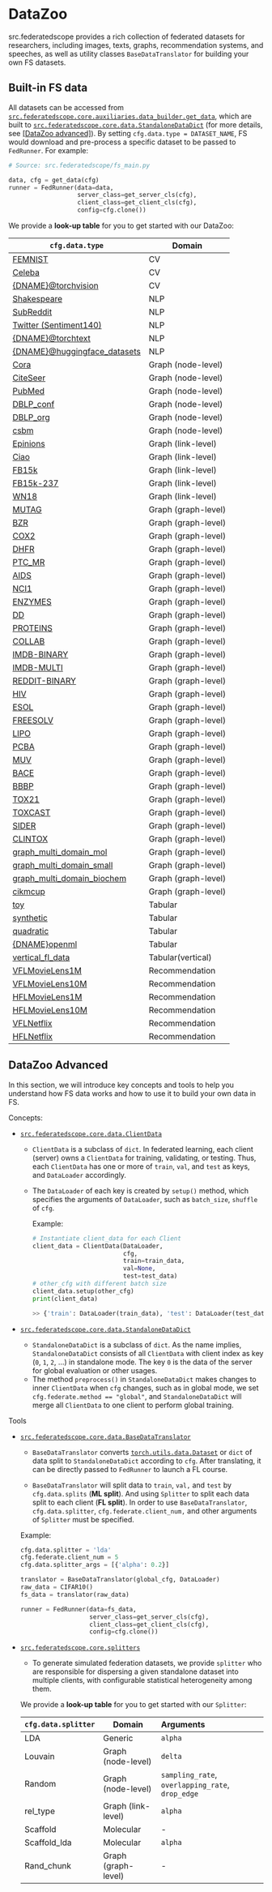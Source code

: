 # DataZoo

src.federatedscope provides a rich collection of federated datasets for researchers, including images, texts, graphs, recommendation systems, and speeches, as well as utility classes `BaseDataTranslator` for building your own FS datasets.

## Built-in FS data

All datasets can be accessed from [`src.federatedscope.core.auxiliaries.data_builder.get_data`](https://github.com/alibaba/src.federatedscope/blob/master/src.federatedscope/core/auxiliaries/data_builder.py), which are built to [`src.federatedscope.core.data.StandaloneDataDict`](https://github.com/alibaba/src.federatedscope/tree/master/src.federatedscope/core/data/base_data.py) (for more details, see [[DataZoo advanced]](#advanced)). By setting `cfg.data.type = DATASET_NAME`, FS would download and pre-process a specific dataset to be passed to `FedRunner`. For example:

```python
# Source: src.federatedscope/fs_main.py

data, cfg = get_data(cfg)
runner = FedRunner(data=data,
                   server_class=get_server_cls(cfg),
                   client_class=get_client_cls(cfg),
                   config=cfg.clone())
```

We provide a **look-up table** for you to get started with our DataZoo:

| `cfg.data.type`                                              | Domain              |
| ------------------------------------------------------------ | ------------------- |
| [FEMNIST](https://github.com/alibaba/src.federatedscope/blob/master/src.federatedscope/cv/dataset/leaf_cv.py) | CV                  |
| [Celeba](https://github.com/alibaba/src.federatedscope/blob/master/src.federatedscope/cv/dataset/leaf_cv.py) | CV                  |
| [{DNAME}@torchvision](https://github.com/alibaba/src.federatedscope/blob/master/src.federatedscope/core/auxiliaries/data_builder.py) | CV                  |
| [Shakespeare](https://github.com/alibaba/src.federatedscope/blob/master/src.federatedscope/nlp/dataset/leaf_nlp.py) | NLP                 |
| [SubReddit](https://github.com/alibaba/src.federatedscope/blob/master/src.federatedscope/nlp/dataset/leaf_nlp.py) | NLP                 |
| [Twitter (Sentiment140)](https://github.com/alibaba/src.federatedscope/blob/master/src.federatedscope/nlp/dataset/leaf_twitter.py) | NLP                 |
| [{DNAME}@torchtext](https://github.com/alibaba/src.federatedscope/blob/master/src.federatedscope/core/auxiliaries/data_builder.py) | NLP                 |
| [{DNAME}@huggingface_datasets](https://github.com/alibaba/src.federatedscope/blob/master/src.federatedscope/core/auxiliaries/data_builder.py) | NLP                 |
| [Cora](https://github.com/alibaba/src.federatedscope/blob/master/src.federatedscope/gfl/dataloader/dataloader_node.py) | Graph (node-level)  |
| [CiteSeer](https://github.com/alibaba/src.federatedscope/blob/master/src.federatedscope/gfl/dataloader/dataloader_node.py) | Graph (node-level)  |
| [PubMed](https://github.com/alibaba/src.federatedscope/blob/master/src.federatedscope/gfl/dataloader/dataloader_node.py) | Graph (node-level)  |
| [DBLP_conf](https://github.com/alibaba/src.federatedscope/blob/master/src.federatedscope/gfl/dataset/dblp_new.py) | Graph (node-level)  |
| [DBLP_org](https://github.com/alibaba/src.federatedscope/blob/master/src.federatedscope/gfl/dataset/dblp_new.py) | Graph (node-level)  |
| [csbm](https://github.com/alibaba/src.federatedscope/blob/master/src.federatedscope/gfl/dataset/cSBM_dataset.py) | Graph (node-level)  |
| [Epinions](https://github.com/alibaba/src.federatedscope/blob/master/src.federatedscope/gfl/dataset/recsys.py) | Graph (link-level)  |
| [Ciao](https://github.com/alibaba/src.federatedscope/blob/master/src.federatedscope/gfl/dataset/recsys.py) | Graph (link-level)  |
| [FB15k](https://github.com/alibaba/src.federatedscope/blob/master/src.federatedscope/gfl/dataloader/dataloader_link.py) | Graph (link-level)  |
| [FB15k-237](https://github.com/alibaba/src.federatedscope/blob/master/src.federatedscope/gfl/dataloader/dataloader_link.py) | Graph (link-level)  |
| [WN18](https://github.com/alibaba/src.federatedscope/blob/master/src.federatedscope/gfl/dataloader/dataloader_link.py) | Graph (link-level)  |
| [MUTAG](https://github.com/alibaba/src.federatedscope/blob/master/src.federatedscope/gfl/dataloader/dataloader_graph.py) | Graph (graph-level) |
| [BZR](https://github.com/alibaba/src.federatedscope/blob/master/src.federatedscope/gfl/dataloader/dataloader_graph.py) | Graph (graph-level) |
| [COX2](https://github.com/alibaba/src.federatedscope/blob/master/src.federatedscope/gfl/dataloader/dataloader_graph.py) | Graph (graph-level) |
| [DHFR](https://github.com/alibaba/src.federatedscope/blob/master/src.federatedscope/gfl/dataloader/dataloader_graph.py) | Graph (graph-level) |
| [PTC_MR](https://github.com/alibaba/src.federatedscope/blob/master/src.federatedscope/gfl/dataloader/dataloader_graph.py) | Graph (graph-level) |
| [AIDS](https://github.com/alibaba/src.federatedscope/blob/master/src.federatedscope/gfl/dataloader/dataloader_graph.py) | Graph (graph-level) |
| [NCI1](https://github.com/alibaba/src.federatedscope/blob/master/src.federatedscope/gfl/dataloader/dataloader_graph.py) | Graph (graph-level) |
| [ENZYMES](https://github.com/alibaba/src.federatedscope/blob/master/src.federatedscope/gfl/dataloader/dataloader_graph.py) | Graph (graph-level) |
| [DD](https://github.com/alibaba/src.federatedscope/blob/master/src.federatedscope/gfl/dataloader/dataloader_graph.py) | Graph (graph-level) |
| [PROTEINS](https://github.com/alibaba/src.federatedscope/blob/master/src.federatedscope/gfl/dataloader/dataloader_graph.py) | Graph (graph-level) |
| [COLLAB](https://github.com/alibaba/src.federatedscope/blob/master/src.federatedscope/gfl/dataloader/dataloader_graph.py) | Graph (graph-level) |
| [IMDB-BINARY](https://github.com/alibaba/src.federatedscope/blob/master/src.federatedscope/gfl/dataloader/dataloader_graph.py) | Graph (graph-level) |
| [IMDB-MULTI](https://github.com/alibaba/src.federatedscope/blob/master/src.federatedscope/gfl/dataloader/dataloader_graph.py) | Graph (graph-level) |
| [REDDIT-BINARY](https://github.com/alibaba/src.federatedscope/blob/master/src.federatedscope/gfl/dataloader/dataloader_graph.py) | Graph (graph-level) |
| [HIV](https://github.com/alibaba/src.federatedscope/blob/master/src.federatedscope/gfl/dataloader/dataloader_graph.py) | Graph (graph-level) |
| [ESOL](https://github.com/alibaba/src.federatedscope/blob/master/src.federatedscope/gfl/dataloader/dataloader_graph.py) | Graph (graph-level) |
| [FREESOLV](https://github.com/alibaba/src.federatedscope/blob/master/src.federatedscope/gfl/dataloader/dataloader_graph.py) | Graph (graph-level) |
| [LIPO](https://github.com/alibaba/src.federatedscope/blob/master/src.federatedscope/gfl/dataloader/dataloader_graph.py) | Graph (graph-level) |
| [PCBA](https://github.com/alibaba/src.federatedscope/blob/master/src.federatedscope/gfl/dataloader/dataloader_graph.py) | Graph (graph-level) |
| [MUV](https://github.com/alibaba/src.federatedscope/blob/master/src.federatedscope/gfl/dataloader/dataloader_graph.py) | Graph (graph-level) |
| [BACE](https://github.com/alibaba/src.federatedscope/blob/master/src.federatedscope/gfl/dataloader/dataloader_graph.py) | Graph (graph-level) |
| [BBBP](https://github.com/alibaba/src.federatedscope/blob/master/src.federatedscope/gfl/dataloader/dataloader_graph.py) | Graph (graph-level) |
| [TOX21](https://github.com/alibaba/src.federatedscope/blob/master/src.federatedscope/gfl/dataloader/dataloader_graph.py) | Graph (graph-level) |
| [TOXCAST](https://github.com/alibaba/src.federatedscope/blob/master/src.federatedscope/gfl/dataloader/dataloader_graph.py) | Graph (graph-level) |
| [SIDER](https://github.com/alibaba/src.federatedscope/blob/master/src.federatedscope/gfl/dataloader/dataloader_graph.py) | Graph (graph-level) |
| [CLINTOX](https://github.com/alibaba/src.federatedscope/blob/master/src.federatedscope/gfl/dataloader/dataloader_graph.py) | Graph (graph-level) |
| [graph_multi_domain_mol](https://github.com/alibaba/src.federatedscope/blob/master/src.federatedscope/gfl/dataloader/dataloader_graph.py) | Graph (graph-level) |
| [graph_multi_domain_small](https://github.com/alibaba/src.federatedscope/blob/master/src.federatedscope/gfl/dataloader/dataloader_graph.py) | Graph (graph-level) |
| [graph_multi_domain_biochem](https://github.com/alibaba/src.federatedscope/blob/master/src.federatedscope/gfl/dataloader/dataloader_graph.py) | Graph (graph-level) |
| [cikmcup](https://github.com/alibaba/src.federatedscope/blob/master/src.federatedscope/gfl/dataset/cikm_cup.py) | Graph (graph-level) |
| [toy](https://github.com/alibaba/src.federatedscope/blob/master/src.federatedscope/core/auxiliaries/data_builder.py) | Tabular             |
| [synthetic](https://github.com/alibaba/src.federatedscope/blob/master/src.federatedscope/nlp/dataset/leaf_synthetic.py) | Tabular             |
| [quadratic](https://github.com/alibaba/src.federatedscope/blob/master/src.federatedscope/tabular/dataloader/quadratic.py) | Tabular             |
| [{DNAME}openml](https://github.com/alibaba/src.federatedscope/blob/master/src.federatedscope/core/auxiliaries/data_builder.py) | Tabular             |
| [vertical_fl_data](https://github.com/alibaba/src.federatedscope/blob/master/src.federatedscope/vertical_fl/dataloader/dataloader.py) | Tabular(vertical)   |
| [VFLMovieLens1M](https://github.com/alibaba/src.federatedscope/blob/master/src.federatedscope/mf/dataset/movielens.py) | Recommendation      |
| [VFLMovieLens10M](https://github.com/alibaba/src.federatedscope/blob/master/src.federatedscope/mf/dataset/movielens.py) | Recommendation      |
| [HFLMovieLens1M](https://github.com/alibaba/src.federatedscope/blob/master/src.federatedscope/mf/dataset/movielens.py) | Recommendation      |
| [HFLMovieLens10M](https://github.com/alibaba/src.federatedscope/blob/master/src.federatedscope/mf/dataset/movielens.py) | Recommendation      |
| [VFLNetflix](https://github.com/alibaba/src.federatedscope/blob/master/src.federatedscope/mf/dataset/netflix.py) | Recommendation      |
| [HFLNetflix](https://github.com/alibaba/src.federatedscope/blob/master/src.federatedscope/mf/dataset/netflix.py) | Recommendation      |

## <span id="advanced">DataZoo Advanced</span>

In this section, we will introduce key concepts and tools to help you understand how FS data works and how to use it to build your own data in FS.

Concepts:

* [`src.federatedscope.core.data.ClientData`](https://github.com/alibaba/src.federatedscope/blob/master/src.federatedscope/core/data/base_data.py)

  * `ClientData` is a subclass of `dict`. In federated learning, each client (server) owns a `ClientData` for training, validating, or testing. Thus, each `ClientData` has one or more of `train`, `val`, and `test` as keys, and `DataLoader` accordingly. 

  * The `DataLoader` of each key is created by `setup()` method, which specifies the arguments of `DataLoader`, such as `batch_size`, `shuffle` of `cfg`.

    Example:

    ```python
    # Instantiate client_data for each Client
    client_data = ClientData(DataLoader, 
                             cfg, 
                             train=train_data, 
                             val=None, 
                             test=test_data)
    # other_cfg with different batch size
    client_data.setup(other_cfg)
    print(client_data)
    
    >> {'train': DataLoader(train_data), 'test': DataLoader(test_data)}
    ```

* [`src.federatedscope.core.data.StandaloneDataDict`](https://github.com/alibaba/src.federatedscope/blob/master/src.federatedscope/core/data/base_data.py)
  * `StandaloneDataDict` is a subclass of `dict`. As the name implies, `StandaloneDataDict` consists of all `ClientData` with client index as key (`0`, `1`, `2`, ...) in standalone mode. The key `0` is the data of the server for global evaluation or other usages. 
  * The method `preprocess()` in `StandaloneDataDict` makes changes to inner `ClientData` when `cfg` changes, such as in global mode, we set `cfg.federate.method == "global"`, and `StandaloneDataDict` will merge all `ClientData` to one client to perform global training.

Tools

* [`src.federatedscope.core.data.BaseDataTranslator`](https://github.com/alibaba/src.federatedscope/blob/master/src.federatedscope/core/data/base_translator.py)

  * `BaseDataTranslator` converts [`torch.utils.data.Dataset`](https://pytorch.org/docs/stable/data.html#torch.utils.data.Dataset) or `dict` of data split to `StandaloneDataDict` according to `cfg`. After translating, it can be directly passed to `FedRunner` to launch a FL course.

  *  `BaseDataTranslator` will split data to `train`, `val,` and `test` by `cfg.data.splits` (**ML split**). And using `Splitter` to split each data split to each client (**FL split**). In order to use `BaseDataTranslator`, `cfg.data.splitter`, `cfg.federate.client_num,` and other arguments of `Splitter` must be specified.

    Example:

    ```python
    cfg.data.splitter = 'lda'
    cfg.federate.client_num = 5
    cfg.data.splitter_args = [{'alpha': 0.2}]
    
    translator = BaseDataTranslator(global_cfg, DataLoader)
    raw_data = CIFAR10()
    fs_data = translator(raw_data)
    
    runner = FedRunner(data=fs_data,
                       server_class=get_server_cls(cfg),
                       client_class=get_client_cls(cfg),
                       config=cfg.clone())
    ```

* [`src.federatedscope.core.splitters`](src.federatedscope.core.splitters)

  * To generate simulated federation datasets, we provide `splitter` who are responsible for dispersing a given standalone dataset into multiple clients, with configurable statistical heterogeneity among them.

  We provide a **look-up table** for you to get started with our `Splitter`:

  | `cfg.data.splitter` | Domain              | Arguments                                        |
  | :------------------ | ------------------- | :----------------------------------------------- |
  | LDA                 | Generic             | `alpha`                                          |
  | Louvain             | Graph (node-level)  | `delta`                                          |
  | Random              | Graph (node-level)  | `sampling_rate`, `overlapping_rate`, `drop_edge` |
  | rel_type            | Graph (link-level)  | `alpha`                                          |
  | Scaffold            | Molecular           | -                                                |
  | Scaffold_lda        | Molecular           | `alpha`                                          |
  | Rand_chunk          | Graph (graph-level) | -                                                |